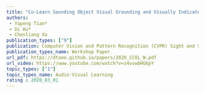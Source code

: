 ```yaml
---  
title: "Co-Learn Sounding Object Visual Grounding and Visually Indicated Sound Separation in A Cycle"  
authors:  
 - Yapeng Tian*  
 - Di Hu*  
 - Chenliang Xu  
publication_types: ["9"]  
publication: Computer Vision and Pattern Recognition (CVPR) Sight and Sound Workshop 2020   
publication_types_name: Workshop Paper  
url_pdf: https://dtaoo.github.io/papers/2020_CCOL_W.pdf  
url_video: https://www.youtube.com/watch?v=z4vvwbHG6pY  
topic_types: ["1"]
topic_types_name: Audio-Visual Learning
rating : 2020_03_01
---  
```

